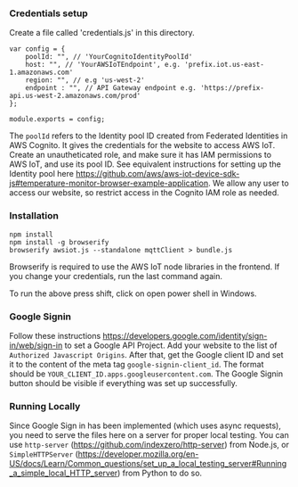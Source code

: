 
### Credentials setup
Create a file called 'credentials.js' in this directory.
```
var config = {
	poolId: "", // 'YourCognitoIdentityPoolId'
	host: "", // 'YourAWSIoTEndpoint', e.g. 'prefix.iot.us-east-1.amazonaws.com'
	region: "", // e.g 'us-west-2'
	endpoint : "", // API Gateway endpoint e.g. 'https://prefix-api.us-west-2.amazonaws.com/prod'
};

module.exports = config;
```

The `poolId` refers to the Identity pool ID created from Federated Identities in AWS Cognito. It gives the credentials for the website to access AWS IoT. Create an unautheticated role, and make sure it has IAM permissions to AWS IoT, and use its pool ID. See equivalent instructions for setting up the Identity pool here https://github.com/aws/aws-iot-device-sdk-js#temperature-monitor-browser-example-application. We allow any user to access our website, so restrict access in the Cognito IAM role as needed. 

### Installation
```
npm install
npm install -g browserify
browserify awsiot.js --standalone mqttClient > bundle.js
```
Browserify is required to use the AWS IoT node libraries in the frontend. If you change your credentials, run the last command again.

To run the above press shift, click on open power shell in Windows.

### Google Signin 
Follow these instructions https://developers.google.com/identity/sign-in/web/sign-in to set a Google API Project. Add your website to the list of `Authorized Javascript Origins`. After that, get the Google client ID and set it to the content of the meta tag `google-signin-client_id`. The format should be `YOUR_CLIENT_ID.apps.googleusercontent.com`. The Google Signin button should be visible if everything was set up successfully. 

### Running Locally 
Since Google Sign in has been implemented (which uses async requests), you need to serve the files here on a server for proper local testing. You can use `http-server` (https://github.com/indexzero/http-server) from Node.js, or `SimpleHTTPServer` (https://developer.mozilla.org/en-US/docs/Learn/Common_questions/set_up_a_local_testing_server#Running_a_simple_local_HTTP_server) from Python to do so. 
